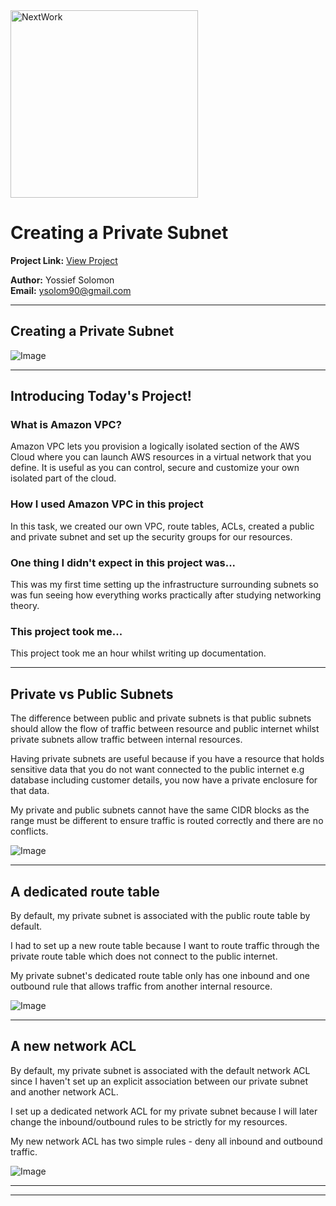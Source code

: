 <img src="https://cdn.prod.website-files.com/677c400686e724409a5a7409/6790ad949cf622dc8dcd9fe4_nextwork-logo-leather.svg" alt="NextWork" width="300" />

# Creating a Private Subnet

**Project Link:** [View Project](http://learn.nextwork.org/projects/aws-networks-private)

**Author:** Yossief Solomon  
**Email:** ysolom90@gmail.com

---

## Creating a Private Subnet

![Image](http://learn.nextwork.org/sparkling_violet_festive_wombat/uploads/aws-networks-private_afe1fdbd)

---

## Introducing Today's Project!

### What is Amazon VPC?

Amazon VPC lets you provision a logically isolated section of the AWS Cloud where you can launch AWS resources in a virtual network that you define. It is useful as you can control, secure and customize your own isolated part of the cloud. 

### How I used Amazon VPC in this project

In this task, we created our own VPC, route tables, ACLs, created a public and private subnet and set up the security groups for our resources. 

### One thing I didn't expect in this project was...

This was my first time setting up the infrastructure surrounding subnets so was fun seeing how everything works practically after studying networking theory. 

### This project took me...

This project took me an hour whilst writing up documentation. 

---

## Private vs Public Subnets

The difference between public and private subnets is that public subnets should allow the flow of traffic between resource and public internet whilst private subnets allow traffic between internal resources. 

Having private subnets are useful because if you have a resource that holds sensitive data that you do not want connected to the public internet e.g database including customer details, you now have a private enclosure for that data. 

My private and public subnets cannot have the same CIDR blocks as the range must be different to ensure traffic is routed correctly and there are no conflicts.

![Image](http://learn.nextwork.org/sparkling_violet_festive_wombat/uploads/aws-networks-private_afe1fdbd)

---

## A dedicated route table

By default, my private subnet is associated with the public route table by default. 

I had to set up a new route table because I want to route traffic through the private route table which does not connect to the public internet. 

My private subnet's dedicated route table only has one inbound and one outbound rule that allows traffic from another internal resource.

![Image](http://learn.nextwork.org/sparkling_violet_festive_wombat/uploads/aws-networks-private_b4b904b5)

---

## A new network ACL

By default, my private subnet is associated with the default network ACL since I haven't set up an explicit association between our private subnet and another network ACL.

I set up a dedicated network ACL for my private subnet because I will later change the inbound/outbound rules to be strictly for my resources. 

My new network ACL has two simple rules - deny all inbound and outbound traffic. 

![Image](http://learn.nextwork.org/sparkling_violet_festive_wombat/uploads/aws-networks-private_1ed2cb07)

---

---
